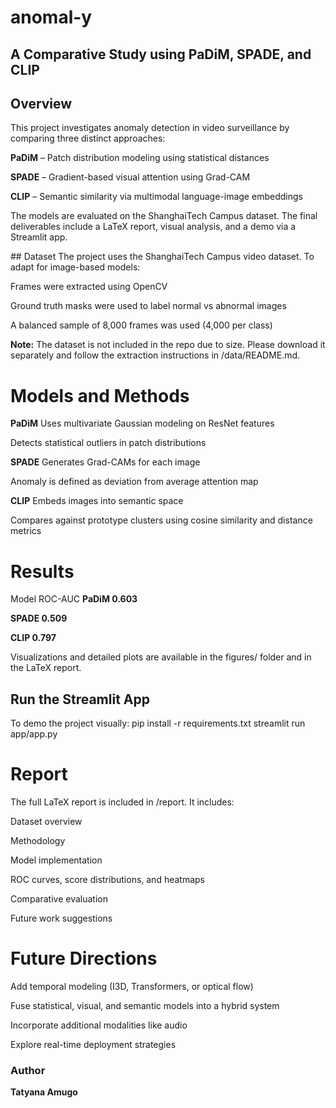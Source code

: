 # anomal-y

## A Comparative Study using PaDiM, SPADE, and CLIP

## Overview
This project investigates anomaly detection in video surveillance by comparing three distinct approaches:

**PaDiM** – Patch distribution modeling using statistical distances

**SPADE** – Gradient-based visual attention using Grad-CAM

**CLIP** – Semantic similarity via multimodal language-image embeddings

The models are evaluated on the ShanghaiTech Campus dataset. The final deliverables include a LaTeX report, visual analysis, and a demo via a Streamlit app.

## Dataset
The project uses the ShanghaiTech Campus video dataset. To adapt for image-based models:

Frames were extracted using OpenCV

Ground truth masks were used to label normal vs abnormal images

A balanced sample of 8,000 frames was used (4,000 per class)

**Note:** The dataset is not included in the repo due to size. Please download it separately and follow the extraction instructions in /data/README.md.

# Models and Methods
**PaDiM**
Uses multivariate Gaussian modeling on ResNet features

Detects statistical outliers in patch distributions

**SPADE**
Generates Grad-CAMs for each image

Anomaly is defined as deviation from average attention map

**CLIP**
Embeds images into semantic space

Compares against prototype clusters using cosine similarity and distance metrics

# Results
Model	ROC-AUC
**PaDiM	0.603**

**SPADE	0.509**

**CLIP	0.797**

Visualizations and detailed plots are available in the figures/ folder and in the LaTeX report.

## Run the Streamlit App
To demo the project visually:
pip install -r requirements.txt
streamlit run app/app.py

# Report
The full LaTeX report is included in /report. It includes:

Dataset overview

Methodology

Model implementation

ROC curves, score distributions, and heatmaps

Comparative evaluation

Future work suggestions

# Future Directions
Add temporal modeling (I3D, Transformers, or optical flow)

Fuse statistical, visual, and semantic models into a hybrid system

Incorporate additional modalities like audio

Explore real-time deployment strategies

### Author
**Tatyana Amugo**
